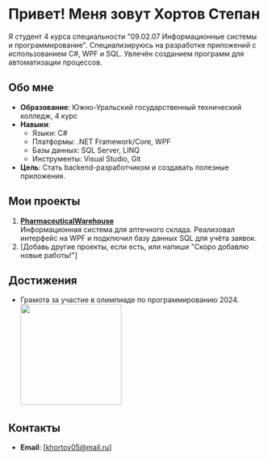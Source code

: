 # Привет! Меня зовут Хортов Степан

Я студент 4 курса специальности "09.02.07 Информационные системы и программирование". Специализируюсь на разработке приложений с использованием C#, WPF и SQL. Увлечён созданием программ для автоматизации процессов.

## Обо мне
- **Образование**: Южно-Уральский государственный технический колледж, 4 курс  
- **Навыки**:  
  - Языки: C#  
  - Платформы: .NET Framework/Core, WPF  
  - Базы данных: SQL Server, LINQ  
  - Инструменты: Visual Studio, Git  
- **Цель**: Стать backend-разработчиком и создавать полезные приложения.
## Мои проекты
1. **[PharmaceuticalWarehouse](https://github.com/Kenny14Mccormick/PharmaceuticalWarehouse)**  
   Информационная система для аптечного склада. Реализовал интерфейс на WPF и подключил базу данных SQL для учёта заявок.  
2. [Добавь другие проекты, если есть, или напиши "Скоро добавлю новые работы!"]

## Достижения
- Грамота за участие в олимпиаде по программированию 2024.
  <img src="https://github.com/user-attachments/assets/a2a441ae-5445-4781-8ebd-8f4cef1e1fd2)" width="200">
  
## Контакты
- **Email**: [khortov05@mail.ru]

  
 

